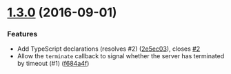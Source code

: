 <a name="1.3.0"></a>
# [1.3.0](https://github.com/Telefonica/node-server-terminate/compare/v1.0.0...v1.3.0) (2016-09-01)


### Features

* Add TypeScript declarations (resolves #2) ([2e5ec03](https://github.com/Telefonica/node-server-terminate/commit/2e5ec03)), closes [#2](https://github.com/Telefonica/node-server-terminate/issues/2)
* Allow the `terminate` callback to signal whether the server has terminated by timeout (#1) ([f684a4f](https://github.com/Telefonica/node-server-terminate/commit/f684a4f))



